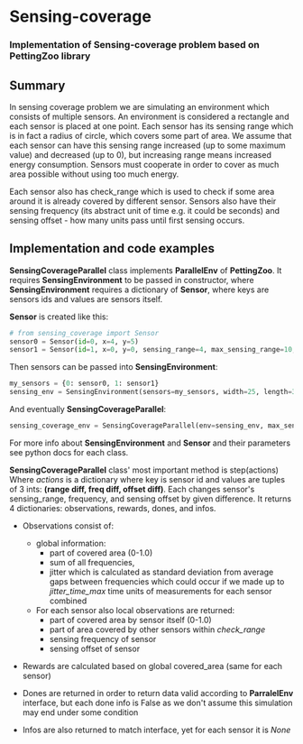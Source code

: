 # Sensing-coverage

### Implementation of Sensing-coverage problem based on PettingZoo library

## Summary

In sensing coverage problem we are simulating an environment which consists of multiple sensors. An environment is
considered a rectangle and each sensor is placed at one point. Each sensor has its sensing range which is in fact a
radius of circle, which covers some part of area. We assume that each sensor can have this sensing range increased (up
to some maximum value)
and decreased (up to 0), but increasing range means increased energy consumption. Sensors must cooperate in order to
cover as much area possible without using too much energy.

Each sensor also has check_range which is used to check if some area around it is already covered by different sensor.
Sensors also have their sensing frequency (its abstract unit of time e.g. it could be seconds) and sensing offset - how
many units pass until first sensing occurs.

## Implementation and code examples

**SensingCoverageParallel** class implements **ParallelEnv** of **PettingZoo**. It requires **SensingEnvironment** to be passed in
constructor, where **SensingEnvironment** requires a dictionary of **Sensor**, where keys are sensors ids and values are sensors
itself.

**Sensor** is created like this:

```python
# from sensing_coverage import Sensor
sensor0 = Sensor(id=0, x=4, y=5)
sensor1 = Sensor(id=1, x=0, y=0, sensing_range=4, max_sensing_range=10, check_range=4,sens_frequency=20, sens_offset=5)
```

Then sensors can be passed into **SensingEnvironment**:

```python
my_sensors = {0: sensor0, 1: sensor1}
sensing_env = SensingEnvironment(sensors=my_sensors, width=25, length=30, jitter_time_max=500)
```

And eventually **SensingCoverageParallel**:

```python
sensing_coverage_env = SensingCoverageParallel(env=sensing_env, max_sensing_range=10,max_freq=40, max_offset=40) 
```

For more info about **SensingEnvironment** and **Sensor** and their parameters see python docs for each class.

**SensingCoverageParallel** class' most important method is step(actions)
Where *actions* is a dictionary where key is sensor id and values are tuples of 3 ints:
**(range diff, freq diff, offset diff)**. Each changes sensor's sensing_range, frequency, and sensing offset 
by given difference. It returns 4 dictionaries: observations, rewards, dones, and infos. 
* Observations consist of:
  * global information:
    * part of covered area (0-1.0)
    * sum of all frequencies, 
    * jitter which is calculated as standard deviation from average gaps between frequencies which could occur if we
  made up to *jitter_time_max* time units of measurements for each sensor combined
  * For each sensor also local observations are returned:
    * part of covered area by sensor itself (0-1.0)
    * part of area covered by other sensors within *check_range*
    * sensing frequency of sensor
    * sensing offset of sensor

* Rewards are calculated based on global covered_area (same for each sensor)
* Dones are returned in order to return data valid according to **ParralelEnv** interface, but each done info is False 
as we don't assume this simulation may end under some condition
* Infos are also returned to match interface, yet for each sensor it is *None*  